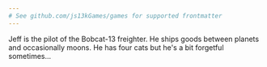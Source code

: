 ```yaml
---
# See github.com/js13kGames/games for supported frontmatter
---
```

Jeff is the pilot of the Bobcat-13 freighter. He ships goods between planets and occasionally moons. He has four cats but he's a bit forgetful sometimes...